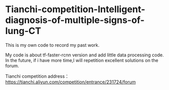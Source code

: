 # Tianchi-competition-Intelligent-diagnosis-of-multiple-signs-of-lung-CT
This is my own code to record my past work.

My code is about tf-faster-rcnn version and add little data processing code. In the future, if i have more time,I will repetition excellent solutions on the forum.

Tianchi competition address：https://tianchi.aliyun.com/competition/entrance/231724/forum



